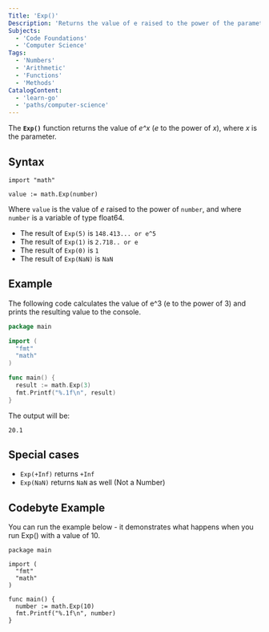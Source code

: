 ```yaml
---
Title: 'Exp()'
Description: 'Returns the value of e raised to the power of the parameter x.'
Subjects:
  - 'Code Foundations'
  - 'Computer Science'
Tags:
  - 'Numbers'
  - 'Arithmetic'
  - 'Functions'
  - 'Methods'
CatalogContent:
  - 'learn-go'
  - 'paths/computer-science'
---
```


The **`Exp()`** function returns the value of *e^x* (*e* to the power of *x*), where *x* is the parameter.

## Syntax
```pseudo
import "math"

value := math.Exp(number)
```

Where `value` is the value of *e* raised to the power of `number`, and where `number` is a variable of type float64. 

- The result of `Exp(5)` is `148.413... or e^5`
- The result of `Exp(1)` is `2.718.. or e`
- The result of `Exp(0)` is `1`
- The result of `Exp(NaN)` is `NaN`

## Example

The following code calculates the value of e^3 (e to the power of 3) and prints the resulting value to the console. 

```go
package main

import (
  "fmt"
  "math"
)

func main() {
  result := math.Exp(3)
  fmt.Printf("%.1f\n", result)
}
```

The output will be:

```shell
20.1
```
## Special cases

- `Exp(+Inf)` returns `+Inf`
- `Exp(NaN)` returns `NaN` as well (Not a Number)

## Codebyte Example 

You can run the example below - it demonstrates what happens when you run Exp() with a value of 10.

```codebyte/golang
package main

import (
  "fmt"
  "math"
)

func main() {
  number := math.Exp(10)
  fmt.Printf("%.1f\n", number)
}
```
